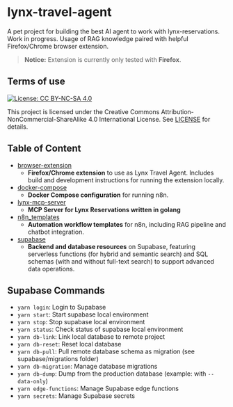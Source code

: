 # lynx-travel-agent

A pet project for building the best AI agent to work with lynx-reservations. Work in progress. Usage of RAG knowledge paired with helpful Firefox/Chrome browser extension.

> **Notice:** Extension is currently only tested with **Firefox**.

## Terms of use

[![License: CC BY-NC-SA 4.0](https://img.shields.io/badge/License-CC%20BY--NC--SA%204.0-lightgrey.svg)](https://creativecommons.org/licenses/by-nc-sa/4.0/)

This project is licensed under the Creative Commons Attribution-NonCommercial-ShareAlike 4.0 International License. See [LICENSE](LICENSE) for details.

## Table of Content

- [browser-extension](./browser-extension/)
  - **Firefox/Chrome extension** to use as Lynx Travel Agent. Includes build and development instructions for running the extension locally.
- [docker-compose](./docker-compose/)
  - **Docker Compose configuration** for running n8n.
- [lynx-mcp-server](./lynx-mcp-server/)
  - **MCP Server for Lynx Reservations written in golang**
- [n8n_templates](./n8n_templates/)
  - **Automation workflow templates** for n8n, including RAG pipeline and chatbot integration.
- [supabase](./supabase/)
  - **Backend and database resources** on Supabase, featuring serverless functions (for hybrid and semantic search) and SQL schemas (with and without full-text search) to support advanced data operations.

##  Supabase Commands

- `yarn login`: Login to Supabase
- `yarn start`: Start supabase local environment
- `yarn stop`: Stop supabase local environment
- `yarn status`: Check status of supabase local environment
- `yarn db-link`: Link local database to remote project
- `yarn db-reset`: Reset local database
- `yarn db-pull`: Pull remote database schema as migration (see
  supabase/migrations folder)
- `yarn db-migration`: Manage database migrations
- `yarn db-dump`: Dump from the production database (example: with `--data-only`)
- `yarn edge-functions`: Manage Supabase edge functions
- `yarn secrets`: Manage Supabase secrets
